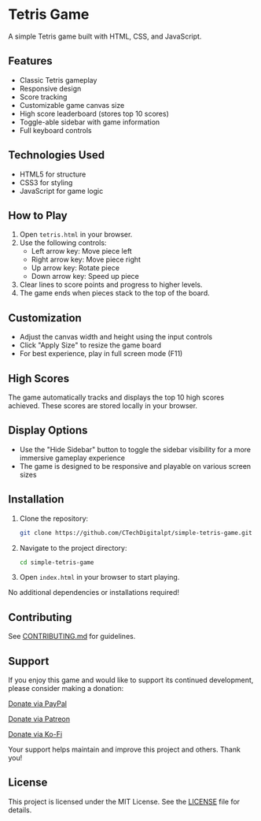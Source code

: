 # Tetris Game

A simple Tetris game built with HTML, CSS, and JavaScript.

## Features
- Classic Tetris gameplay
- Responsive design
- Score tracking
- Customizable game canvas size
- High score leaderboard (stores top 10 scores)
- Toggle-able sidebar with game information
- Full keyboard controls

## Technologies Used
- HTML5 for structure
- CSS3 for styling
- JavaScript for game logic

## How to Play
1. Open `tetris.html` in your browser.
2. Use the following controls:
   - Left arrow key: Move piece left
   - Right arrow key: Move piece right
   - Up arrow key: Rotate piece
   - Down arrow key: Speed up piece
3. Clear lines to score points and progress to higher levels.
4. The game ends when pieces stack to the top of the board.

## Customization
- Adjust the canvas width and height using the input controls
- Click "Apply Size" to resize the game board
- For best experience, play in full screen mode (F11)

## High Scores
The game automatically tracks and displays the top 10 high scores achieved. These scores are stored locally in your browser.

## Display Options
- Use the "Hide Sidebar" button to toggle the sidebar visibility for a more immersive gameplay experience
- The game is designed to be responsive and playable on various screen sizes

## Installation

1. Clone the repository:
   ```bash
   git clone https://github.com/CTechDigitalpt/simple-tetris-game.git
   ```
2. Navigate to the project directory:
   ```bash
   cd simple-tetris-game
   ```
3. Open `index.html` in your browser to start playing.

No additional dependencies or installations required!

## Contributing
See [CONTRIBUTING.md](CONTRIBUTING.md) for guidelines.

## Support

If you enjoy this game and would like to support its continued development, please consider making a donation:

[Donate via PayPal](https://www.paypal.com/donate/?hosted_button_id=7QYQLWY4EPJKG)

[Donate via Patreon](https://www.patreon.com/ctechdigital)

[Donate via Ko-Fi](https://ko-fi.com/ctechdigitalcom)


Your support helps maintain and improve this project and others. Thank you!

## License

This project is licensed under the MIT License. See the [LICENSE](LICENSE) file for details.
